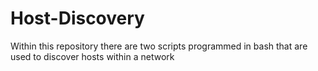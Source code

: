 # Host-Discovery
Within this repository there are two scripts programmed in bash that are used to discover hosts within a network
